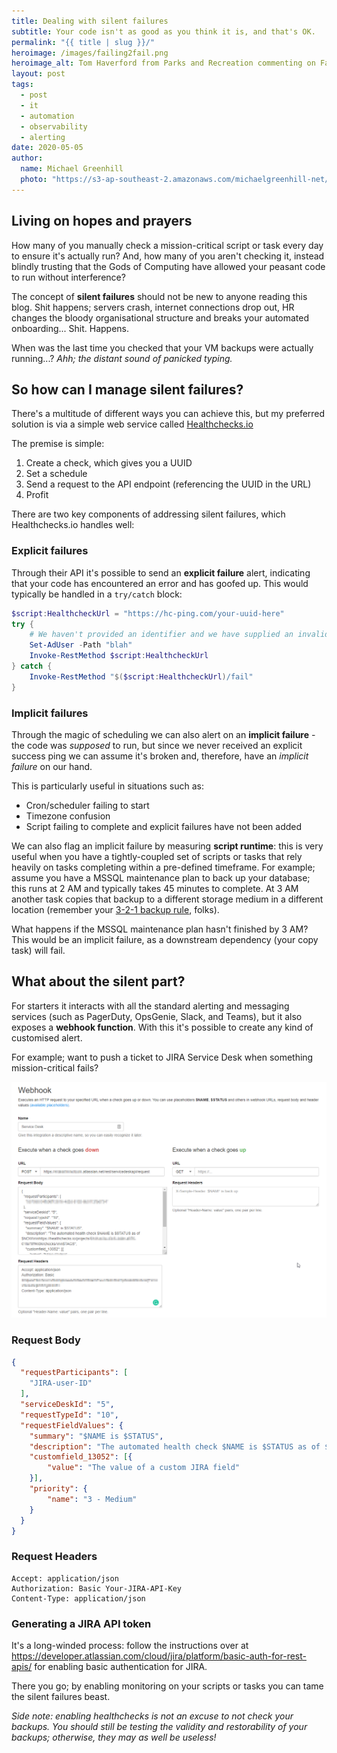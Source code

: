 ```yaml
---
title: Dealing with silent failures
subtitle: Your code isn't as good as you think it is, and that's OK.
permalink: "{{ title | slug }}/"
heroimage: /images/failing2fail.png
heroimage_alt: Tom Haverford from Parks and Recreation commenting on Failing to Fail
layout: post
tags:
  - post
  - it
  - automation
  - observability
  - alerting
date: 2020-05-05
author: 
  name: Michael Greenhill
  photo: "https://s3-ap-southeast-2.amazonaws.com/michaelgreenhill-net/cdn/2020/02/download.png"
---
```


## Living on hopes and prayers

How many of you manually check a mission-critical script or task every day to ensure it's actually run? And, how many of you aren't checking it, instead blindly trusting that the Gods of Computing have allowed your peasant code to run without interference?

The concept of **silent failures** should not be new to anyone reading this blog. Shit happens; servers crash, internet connections drop out, HR changes the bloody organisational structure and breaks your automated onboarding... Shit. Happens.

When was the last time you checked that your VM backups were actually running...? *Ahh; the distant sound of panicked typing.*

## So how can I manage silent failures?

There's a multitude of different ways you can achieve this, but my preferred solution is via a simple web service called [Healthchecks.io](https://healthchecks.io/)

The premise is simple:

1. Create a check, which gives you a UUID
2. Set a schedule
3. Send a request to the API endpoint (referencing the UUID in the URL)
4. Profit

There are two key components of addressing silent failures, which Healthchecks.io handles well:

### Explicit failures

Through their API it's possible to send an **explicit failure** alert, indicating that your code has encountered an error and has goofed up. This would typically be handled in a `try/catch` block:

``` powershell
$script:HealthcheckUrl = "https://hc-ping.com/your-uuid-here"
try {
    # We haven't provided an identifier and we have supplied an invalid parameter; this will fail
    Set-AdUser -Path "blah"
    Invoke-RestMethod $script:HealthcheckUrl
} catch {
    Invoke-RestMethod "$($script:HealthcheckUrl)/fail"
}
```

### Implicit failures

Through the magic of scheduling we can also alert on an **implicit failure** - the code was *supposed* to run, but since we never received an explicit success ping we can assume it's broken and, therefore, have an *implicit failure* on our hand.

This is particularly useful in situations such as:

* Cron/scheduler failing to start
* Timezone confusion
* Script failing to complete and explicit failures have not been added

We can also flag an implicit failure by measuring **script runtime**: this is very useful when you have a tightly-coupled set of scripts or tasks that rely heavily on tasks completing within a pre-defined timeframe. For example; assume you have a MSSQL maintenance plan to back up your database; this runs at 2 AM and typically takes 45 minutes to complete. At 3 AM another task copies that backup to a different storage medium in a different location (remember your [3-2-1 backup rule](https://www.backblaze.com/blog/the-3-2-1-backup-strategy/), folks).

What happens if the MSSQL maintenance plan hasn't finished by 3 AM? This would be an implicit failure, as a downstream dependency (your copy task) will fail.

## What about the silent part?

For starters it interacts with all the standard alerting and messaging services (such as PagerDuty, OpsGenie, Slack, and Teams), but it also exposes a **webhook function**. With this it's possible to create any kind of customised alert.

For example; want to push a ticket to JIRA Service Desk when something mission-critical fails? 

![Test](/images/healthchecks-io-webook.png)

### Request Body

``` json
{
  "requestParticipants": [
    "JIRA-user-ID"
  ],
  "serviceDeskId": "5",
  "requestTypeId": "10",
  "requestFieldValues": {
    "summary": "$NAME is $STATUS",
    "description": "The automated health check $NAME is $STATUS as of $NOW\n\nhttps://healthchecks.io/projects/Your-Healthchecks-Project-ID/checks/\n\n$TAGS",
    "customfield_13052": [{
        "value": "The value of a custom JIRA field"
    }],
    "priority": {
        "name": "3 - Medium"
    }
  }
}
```

### Request Headers

```
Accept: application/json
Authorization: Basic Your-JIRA-API-Key
Content-Type: application/json
```

### Generating a JIRA API token

It's a long-winded process: follow the instructions over at https://developer.atlassian.com/cloud/jira/platform/basic-auth-for-rest-apis/ for enabling basic authentication for JIRA.

There you go; by enabling monitoring on your scripts or tasks you can tame the silent failures beast.

*Side note: enabling healthchecks is not an excuse to not check your backups. You should still be testing the validity and restorability of your backups; otherwise, they may as well be useless!*
